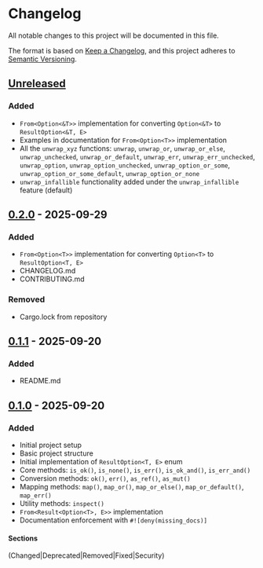 # Changelog

All notable changes to this project will be documented in this file.

The format is based on [Keep a Changelog](https://keepachangelog.com/en/1.0.0/),
and this project adheres to [Semantic Versioning](https://semver.org/spec/v2.0.0.html).

## [Unreleased]

### Added

- `From<Option<&T>>` implementation for converting `Option<&T>` to `ResultOption<&T, E>`
- Examples in documentation for `From<Option<T>>` implementation
- All the `unwrap_xyz` functions: `unwrap`, `unwrap_or`, `unwrap_or_else`,
`unwrap_unchecked`, `unwrap_or_default`, `unwrap_err`, `unwrap_err_unchecked`,
`unwrap_option`, `unwrap_option_unchecked`, `unwrap_option_or_some`,
`unwrap_option_or_some_default`, `unwrap_option_or_none`
- `unwrap_infallible` functionality added under the `unwrap_infallible` feature (default)

## [0.2.0] - 2025-09-29

### Added

- `From<Option<T>>` implementation for converting `Option<T>` to `ResultOption<T, E>`
- CHANGELOG.md
- CONTRIBUTING.md

### Removed

- Cargo.lock from repository

## [0.1.1] - 2025-09-20

### Added

- README.md

## [0.1.0] - 2025-09-20

### Added

- Initial project setup
- Basic project structure
- Initial implementation of `ResultOption<T, E>` enum
- Core methods: `is_ok()`, `is_none()`, `is_err()`, `is_ok_and()`, `is_err_and()`
- Conversion methods: `ok()`, `err()`, `as_ref()`, `as_mut()`
- Mapping methods: `map()`, `map_or()`, `map_or_else()`, `map_or_default()`, `map_err()`
- Utility methods: `inspect()`
- `From<Result<Option<T>, E>>` implementation
- Documentation enforcement with `#![deny(missing_docs)]`

#### Sections

(Changed|Deprecated|Removed|Fixed|Security)

[Unreleased]: https://github.com/tencek/result_option/compare/v0.2.0...HEAD
[0.2.0]: https://github.com/tencek/result_option/releases/tag/v0.2.0
[0.1.1]: https://github.com/tencek/result_option/releases/tag/v0.1.1
[0.1.0]: https://github.com/tencek/result_option/releases/tag/v0.1.0
